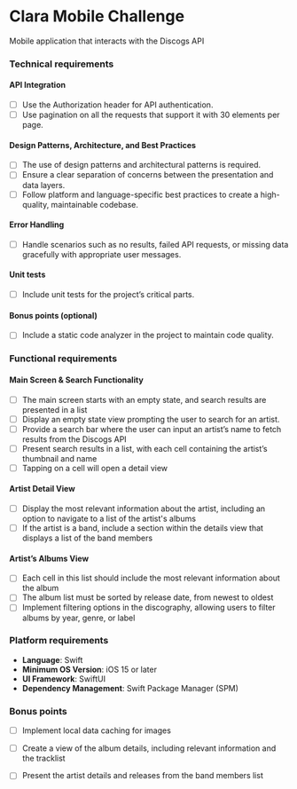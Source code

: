 # Clara Mobile Challenge
Mobile application that interacts with the Discogs API

### Technical requirements
#### API Integration
- [ ] Use the Authorization header for API authentication.
- [ ] Use pagination on all the requests that support it with 30 elements per page.
#### Design Patterns, Architecture, and Best Practices
- [ ] The use of design patterns and architectural patterns is required.
- [ ] Ensure a clear separation of concerns between the presentation and data layers.
- [ ] Follow platform and language-specific best practices to create a high-quality, maintainable codebase.
#### Error Handling
- [ ] Handle scenarios such as no results, failed API requests, or missing data gracefully with appropriate user messages.
#### Unit tests
- [ ] Include unit tests for the project’s critical parts.
#### Bonus points (optional)
- [ ] Include a static code analyzer in the project to maintain code quality.

### Functional requirements
#### Main Screen & Search Functionality
- [ ] The main screen starts with an empty state, and search results are presented in a list
- [ ] Display an empty state view prompting the user to search for an artist.
- [ ] Provide a search bar where the user can input an artist’s name to fetch results from the Discogs API
- [ ] Present search results in a list, with each cell containing the artist’s thumbnail and name
- [ ] Tapping on a cell will open a detail view
#### Artist Detail View
- [ ] Display the most relevant information about the artist, including an option to navigate to a list of the artist's albums
- [ ] If the artist is a band, include a section within the details view that displays a list of the band members
#### Artist’s Albums View
- [ ] Each cell in this list should include the most relevant information about the album
- [ ] The album list must be sorted by release date, from newest to oldest
- [ ] Implement filtering options in the discography, allowing users to filter albums by year, genre, or label

### Platform requirements
- **Language**: Swift
- **Minimum OS Version**: iOS 15 or later
- **UI Framework**: SwiftUI
- **Dependency Management**: Swift Package Manager (SPM)

### Bonus points
- [ ] Implement local data caching for images
- [ ] Create a view of the album details, including relevant information and the tracklist
- [ ] Present the artist details and releases from the band members list

